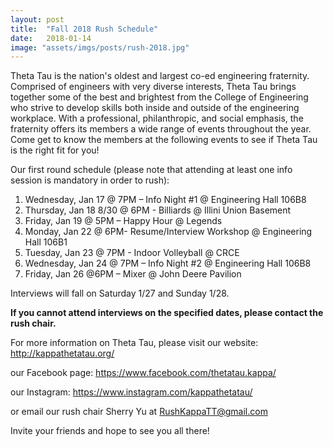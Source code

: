 ```yaml
---
layout: post
title:  "Fall 2018 Rush Schedule"
date:   2018-01-14
image: "assets/imgs/posts/rush-2018.jpg"
---
```


Theta Tau is the nation's oldest and largest co-ed engineering fraternity.
Comprised of engineers with very diverse interests, Theta Tau brings together
some of the best and brightest from the College of Engineering who strive to
develop skills both inside and outside of the engineering workplace. With a
professional, philanthropic, and social emphasis, the fraternity offers its
members a wide range of events throughout the year. Come get to know the members
at the following events to see if Theta Tau is the right fit for you!

Our first round schedule (please note that attending at least one info session
is mandatory in order to rush):

 1. Wednesday, Jan 17 @ 7PM – Info Night #1 @ Engineering Hall 106B8
 1. Thursday, Jan 18 8/30 @ 6PM - Billiards @ Illini Union Basement 
 1. Friday, Jan 19 @ 5PM – Happy Hour @ Legends
 1. Monday, Jan 22 @ 6PM- Resume/Interview Workshop @ Engineering Hall 106B1
 1. Tuesday, Jan 23 @ 7PM - Indoor Volleyball @ CRCE
 1. Wednesday, Jan 24 @ 7PM – Info Night #2 @ Engineering Hall 106B8
 1. Friday, Jan 26 @6PM – Mixer @ John Deere Pavilion

Interviews will fall on Saturday 1/27 and Sunday 1/28.

**If you cannot attend interviews on the specified dates, please contact the rush chair.**

For more information on Theta Tau, please visit our website: <http://kappathetatau.org/>

our Facebook page: <https://www.facebook.com/thetatau.kappa/>

our Instagram: <https://www.instagram.com/kappathetatau/>

or email our rush chair Sherry Yu at RushKappaTT@gmail.com

Invite your friends and hope to see you all there!
